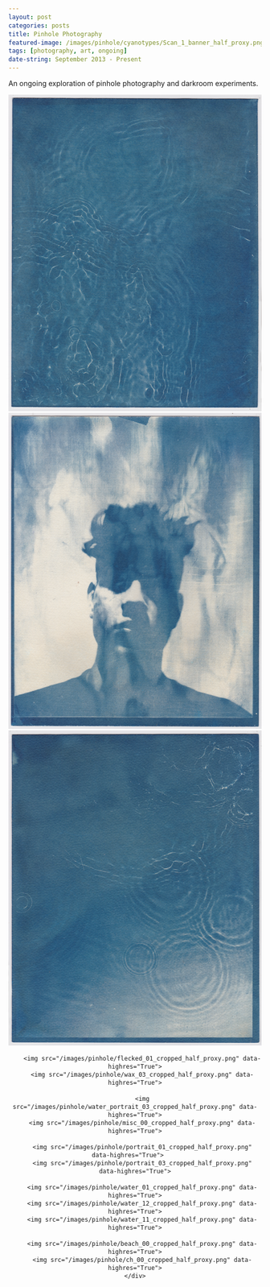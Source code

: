 ```yaml
---
layout: post
categories: posts
title: Pinhole Photography
featured-image: /images/pinhole/cyanotypes/Scan_1_banner_half_proxy.png
tags: [photography, art, ongoing]
date-string: September 2013 - Present
---
```


An ongoing exploration of pinhole photography and darkroom experiments.


<script src="//ajax.googleapis.com/ajax/libs/jquery/1.9.1/jquery.min.js"></script>
<script>window.jQuery || document.write('<script src="/js/libs/jquery-1.9.1.min.js"><\/script>')</script>

<center>
    <div class="photoset-grid-custom" data-layout="322232">
        <img src="/images/pinhole/cyanotypes/Scan_2_cropped_half_proxy.png" data-highres="True">
        <img src="/images/pinhole/cyanotypes/Scan_0_cropped_half_proxy.png" data-highres="True">
        <img src="/images/pinhole/cyanotypes/Scan_1_cropped_half_proxy.png" data-highres="True">

        <img src="/images/pinhole/flecked_01_cropped_half_proxy.png" data-highres="True">
        <img src="/images/pinhole/wax_03_cropped_half_proxy.png" data-highres="True">

        <img src="/images/pinhole/water_portrait_03_cropped_half_proxy.png" data-highres="True">
        <img src="/images/pinhole/misc_00_cropped_half_proxy.png" data-highres="True">

        <img src="/images/pinhole/portrait_01_cropped_half_proxy.png" data-highres="True">    
        <img src="/images/pinhole/portrait_03_cropped_half_proxy.png" data-highres="True">

        <img src="/images/pinhole/water_01_cropped_half_proxy.png" data-highres="True">
        <img src="/images/pinhole/water_12_cropped_half_proxy.png" data-highres="True">
        <img src="/images/pinhole/water_11_cropped_half_proxy.png" data-highres="True">

        <img src="/images/pinhole/beach_00_cropped_half_proxy.png" data-highres="True">
        <img src="/images/pinhole/ch_00_cropped_half_proxy.png" data-highres="True">
    </div>
</center>

<script src="/assets/js/jquery.photoset-grid.js"></script>

<script type="text/javascript">
    $('.photoset-grid-custom').photosetGrid({
    // Set the gutter between columns and rows
    gutter: '5px',

    // Wrap the images in links
    highresLinks: true,

    // Asign a common rel attribute
    rel: 'print-gallery',

    onInit: function(){},

    onComplete: function(){
        // Show the grid after it renders
        $('.photoset-grid-custom').attr('style', '');
    }
});
</script>
